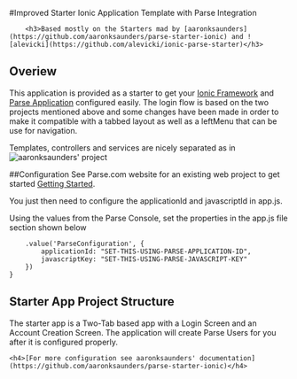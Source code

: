 #Improved Starter Ionic Application Template with Parse Integration

```
	<h3>Based mostly on the Starters mad by [aaronksaunders](https://github.com/aaronksaunders/parse-starter-ionic) and ![alevicki](https://github.com/alevicki/ionic-parse-starter)</h3>
```

## Overiew
This  application is provided as a starter to get your [Ionic Framework](http://ionicframework.com/getting-started/) and [Parse Application](https://parse.com/products/core) configured easily. The login flow is based on the two projects mentioned above and some changes have been made in order to make it compatible with a tabbed layout as well as a leftMenu that can be use for navigation.

Templates, controllers and services are nicely separated as in ![aaronksaunders'](https://github.com/aaronksaunders/parse-starter-ionic) project

##Configuration
See Parse.com website for an existing web project to get started [Getting Started](https://www.parse.com/apps/quickstart#parse_data/web/existing).

You just then need to configure the applicationId and javascriptId in app.js.

Using the values from the Parse Console, set the properties in the app.js file section shown below

```javascript,linenums=true
    .value('ParseConfiguration', {
        applicationId: "SET-THIS-USING-PARSE-APPLICATION-ID",
        javascriptKey: "SET-THIS-USING-PARSE-JAVASCRIPT-KEY"
    })
}
```
## Starter App Project Structure
The starter app is a Two-Tab based app with a Login Screen and an Account Creation Screen. The application will create Parse Users for you after it is configured properly.

	<h4>[For more configuration see aaronksaunders' documentation](https://github.com/aaronksaunders/parse-starter-ionic)</h4>

